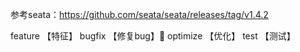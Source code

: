 参考seata：https://github.com/seata/seata/releases/tag/v1.4.2

feature 【特征】
bugfix 【修复bug】🐞
optimize 【优化】
test 【测试】
